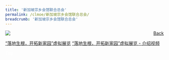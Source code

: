 ```yaml
---
title: '新加坡宗乡会馆联合总会'
permalink: /clmoe/新加坡宗乡会馆联合总会/
breadcrumb: '新加坡宗乡会馆联合总会'
---
```


<!-- Global site tag (gtag.js) - Google Ads: 726049306 -->
<script async src="https://www.googletagmanager.com/gtag/js?id=AW-726049306"></script>
<script>
  window.dataLayer = window.dataLayer || [];
  function gtag(){dataLayer.push(arguments);}
  gtag('js', new Date());

  gtag('config', 'AW-726049306');
</script>
<a href="/gallery/华文学习展示区-chinese-exhibitions-e/community-partners/" style="float:right;">Back</a>
 <img src="/images/SFCCA-CL.jpg"> <br/>

<a href="https://www.sfcca.sg/nwnlvrtour/" target="_blank">“落地生根，开拓新家园”虚拟展览</a>
<a href="https://sfcca.sg/en/new-world-new-life-vr-exhibition/" target="_blank">“落地生根，开拓新家园”虚拟展览 - 介绍视频</a>
<div class="btntop"><a href="#top" style="text-decoration:none;"><span style="color:white"><b>Top</b></span></a></div>
